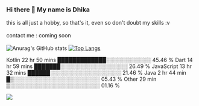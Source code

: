 ### Hi there 👋 My name is Dhika
this is all just a hobby, so that's it, even so don't doubt my skills :v
<br>
<br>
contact me : coming soon
<br>
<br>
![Anurag's GitHub stats](https://github-readme-stats.vercel.app/api?username=Maadelka&show_icons=true&theme=radical)  [![Top Langs](https://github-readme-stats.vercel.app/api/top-langs/?username=Maadelka&layout=compact&theme=radical)](https://github.com/anuraghazra/github-readme-stats)

Kotlin        22 hr 50 mins  █████████████░░░░░░░░░░░░   45.46 % 
Dart          14 hr 59 mins  ███████░░░░░░░░░░░░░░░░░░   26.49 % 
JavaScript    13 hr 32 mins  ██████░░░░░░░░░░░░░░░░░░░   21.46 % 
Java          2  hr  44 min  █▒░░░░░░░░░░░░░░░░░░░░░░░   05.43 % 
Other         29 min         ▒░░░░░░░░░░░░░░░░░░░░░░░░   01.16 % 

![](https://komarev.com/ghpvc/?username=your-github-Maadelka&label=PROFILE+VIEWS&style=plastic&color=blueviolet)
